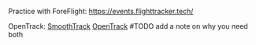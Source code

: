 Practice with ForeFlight:
https://events.flighttracker.tech/

OpenTrack:
[SmoothTrack](https://smoothtrack.app/)
[OpenTrack](https://github.com/opentrack/opentrack/releases) #TODO add a note on why you need both
